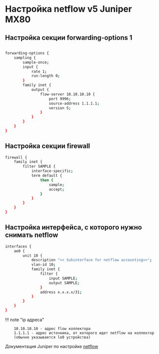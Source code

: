 # Настройка netflow v5 Juniper MX80

## Настройка секции forwarding-options 1

```bash

forwarding-options {
    sampling {
        sample-once;
        input {
            rate 1;
            run-length 0;
        }
        family inet {
            output {
                flow-server 10.10.10.10 {
                    port 9996;
                    source-address 1.1.1.1;
                    version 5;
                }
            }
        }
    }
}
```

## Настройка секции firewall
```bash
firewall {
    family inet {
        filter SAMPLE {
            interface-specific;
            term default {
                then {
                    sample;
                    accept;
                }
            }
        }
    }
}
```

## Настройка интерфейса, с которого нужно снимать netflow
```bash
interfaces {
	ae0 {
		unit 10 {
            description "<< Subinterface for netflow accounting>>";
            vlan-id 10;
            family inet {
                filter {
                    input SAMPLE;
                    output SAMPLE;
                }
                address x.x.x.x/31;
            }
        }
    }
}
```

!!! note "ip адреса"
```
	10.10.10.10 - адрес flow коллектора
	1.1.1.1 - адрес источника, от которого идет netflow на коллектор 
	(обычно указывается lo0 устройства)
```


Документация Juniper по настройке [netflow](https://www.juniper.net/documentation/en_US/junos/information-products/pathway-pages/services-interfaces/flow-monitoring.pdf) 
